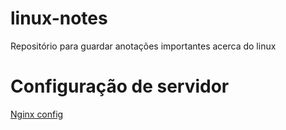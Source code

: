 # linux-notes
Repositório para guardar anotações importantes acerca do linux

# Configuração de servidor 
[Nginx config](./Linux%20server%20config/)